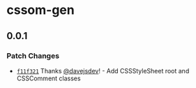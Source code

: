 # cssom-gen

## 0.0.1

### Patch Changes

- [`f11f321`](https://github.com/davejsdev/cssom-gen/commit/f11f3212b7b14087b86e439a531ef865502e0171) Thanks [@davejsdev](https://github.com/davejsdev)! - Add CSSStyleSheet root and CSSComment classes
